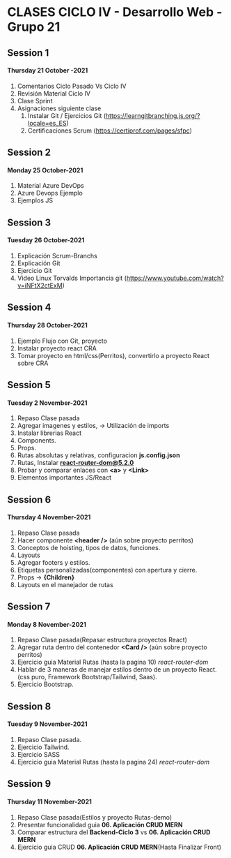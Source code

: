 # CLASES CICLO IV - Desarrollo Web - Grupo 21



## Session 1
#### Thursday 21 October -2021

1. Comentarios Ciclo Pasado Vs Ciclo IV
2. Revisión Material Ciclo IV
3. Clase Sprint
4. Asignaciones siguiente clase 
	  1. Instalar Git / Ejercicios Git (https://learngitbranching.js.org/?locale=es_ES)
	  2. Certificaciones Scrum (https://certiprof.com/pages/sfpc)

## Session 2
#### Monday 25 October-2021

1. Material Azure DevOps  
2. Azure Devops Ejemplo
3. Ejemplos JS

## Session 3
#### Tuesday 26 October-2021

1. Explicación Scrum-Branchs 
2. Explicación Git
3. Ejercicio Git
4. Video Linux Torvalds Importancia git (https://www.youtube.com/watch?v=iNFtX2ctExM)

## Session 4
#### Thursday 28 October-2021

1. Ejemplo Flujo con Git, proyecto
2. Instalar proyecto react CRA
3. Tomar proyecto en html/css(Perritos), convertirlo a proyecto React sobre CRA

## Session 5
#### Tuesday 2 November-2021

1. Repaso Clase pasada
2. Agregar imagenes y estilos, -> Utilización de imports
3. Instalar librerias React
4. Components.
5. Props.
6. Rutas absolutas y relativas, configuracion **js.config.json**
7. Rutas, Instalar **react-router-dom@5.2.0**
8. Probar y comparar enlaces con **\<a>** y **\<Link>**
9. Elementos importantes JS/React

## Session 6
#### Thursday 4 November-2021

1. Repaso Clase pasada
2. Hacer componente **\<header />** (aún sobre proyecto perritos)
3. Conceptos de hoisting, tipos de datos, funciones.
4. Layouts
5. Agregar footers y estilos.
6. Etiquetas personalizadas(componentes) con apertura y cierre.
7. Props ->  **{Children}**
8. Layouts en el manejador de rutas

## Session 7
#### Monday 8 November-2021

1. Repaso Clase pasada(Repasar estructura proyectos React)
2. Agregar ruta dentro del contenedor **\<Card />** (aún sobre proyecto perritos)
3. Ejercicio guia Material Rutas (hasta la pagina 10) *react-router-dom*
4. Hablar de 3 maneras de manejar estilos dentro de un proyecto React.(css puro, Framework Bootstrap/Tailwind, Saas).
5. Ejercicio Bootstrap.

## Session 8
#### Tuesday 9 November-2021

1. Repaso Clase pasada.
2. Ejercicio Tailwind.
3. Ejercicio SASS
4. Ejercicio guia Material Rutas (hasta la pagina 24) *react-router-dom*

## Session 9
#### Thursday 11 November-2021

1. Repaso Clase pasada(Estilos y proyecto Rutas-demo)
2. Presentar funcionalidad guia **06. Aplicación CRUD MERN**
3. Comparar estructura del **Backend-Ciclo 3** vs **06. Aplicación CRUD MERN** 
4. Ejercicio guia CRUD **06. Aplicación CRUD MERN**(Hasta Finalizar Front)
